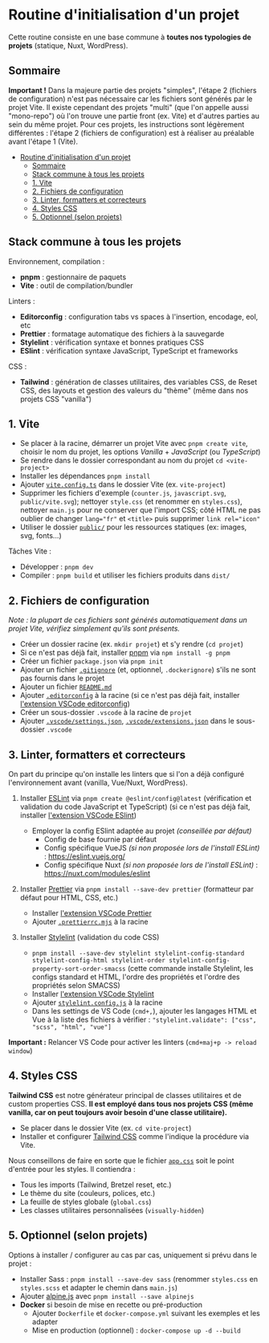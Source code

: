# Routine d'initialisation d'un projet

Cette routine consiste en une base commune à **toutes nos typologies de projets** (statique, Nuxt, WordPress).

## Sommaire

**Important !** Dans la majeure partie des projets "simples", l'étape 2 (fichiers de configuration) n'est pas nécessaire car les fichiers sont générés par le projet Vite.
Il existe cependant des projets "multi" (que l'on appelle aussi "mono-repo") où l'on trouve une partie front (ex. Vite) et d'autres parties au sein du même projet. Pour ces projets, les instructions sont légèrement différentes : l'étape 2 (fichiers de configuration) est à réaliser au préalable avant l'étape 1 (Vite).

- [Routine d'initialisation d'un projet](#routine-dinitialisation-dun-projet)
  - [Sommaire](#sommaire)
  - [Stack commune à tous les projets](#stack-commune-à-tous-les-projets)
  - [1. Vite](#1-vite)
  - [2. Fichiers de configuration](#2-fichiers-de-configuration)
  - [3. Linter, formatters et correcteurs](#3-linter-formatters-et-correcteurs)
  - [4. Styles CSS](#4-styles-css)
  - [5. Optionnel (selon projets)](#5-optionnel-selon-projets)

## Stack commune à tous les projets

Environnement, compilation :

- **pnpm** : gestionnaire de paquets
- **Vite** : outil de compilation/bundler

Linters :

- **Editorconfig** : configuration tabs vs spaces à l'insertion, encodage, eol, etc
- **Prettier** : formatage automatique des fichiers à la sauvegarde
- **Stylelint** : vérification syntaxe et bonnes pratiques CSS
- **ESlint** : vérification syntaxe JavaScript, TypeScript et frameworks

CSS :

- **Tailwind** : génération de classes utilitaires, des variables CSS, de Reset CSS, des layouts et gestion des valeurs du "thème" (même dans nos projets CSS "vanilla")

## 1. Vite

- Se placer à la racine, démarrer un projet Vite avec `pnpm create vite`, choisir le nom du projet, les options *Vanilla* + *JavaScript* (ou *TypeScript*)
- Se rendre dans le dossier correspondant au nom du projet `cd <vite-project>`
- Installer les dépendances `pnpm install`
- Ajouter [`vite.config.ts`](../configs/vite.config.ts) dans le dossier Vite (ex. `vite-project`)
- Supprimer les fichiers d'exemple (`counter.js`, `javascript.svg`, `public/vite.svg`); nettoyer `style.css` (et renommer en `styles.css`), nettoyer `main.js` pour ne conserver que l'import CSS; côté HTML ne pas oublier de changer `lang="fr"` et `<title>` puis supprimer `link rel="icon"`
- Utiliser le dossier [`public/`](https://vitejs.dev/guide/assets.html#the-public-directory) pour les ressources statiques (ex: images, svg, fonts…)

Tâches Vite :

- Développer : `pnpm dev`
- Compiler : `pnpm build` et utiliser les fichiers produits dans `dist/`

## 2. Fichiers de configuration

*Note : la plupart de ces fichiers sont générés automatiquement dans un projet Vite, vérifiez simplement qu'ils sont présents.*

- Créer un dossier racine (ex. `mkdir projet`) et s'y rendre (`cd projet`)
- Si ce n'est pas déjà fait, installer [pnpm](https://pnpm.io/fr/installation) via `npm install -g pnpm`
- Créer un fichier `package.json` via `pnpm init`
- Ajouter un fichier [`.gitignore`](../configs/.gitignore) (et, optionnel, `.dockerignore`) s'ils ne sont pas fournis dans le projet
- Ajouter un fichier [`README.md`](../configs/README.md)
- Ajouter [`.editorconfig`](../configs/.editorconfig) à la racine (si ce n'est pas déjà fait, installer [l'extension VSCode editorconfig](https://marketplace.visualstudio.com/items?itemName=EditorConfig.EditorConfig))
- Créer un sous-dossier `.vscode` à la racine de `projet`
- Ajouter [`.vscode/settings.json`](../configs/.vscode/settings.json), [`.vscode/extensions.json`](../configs/.vscode/extensions.json) dans le sous-dossier `.vscode`

## 3. Linter, formatters et correcteurs

On part du principe qu'on installe les linters que si l'on a déjà configuré l'environnement avant (vanilla, Vue/Nuxt, WordPress).

1. Installer [ESLint](https://eslint.org/docs/latest/user-guide/getting-started) via `pnpm create @eslint/config@latest` (vérification et validation du code JavaScript et TypeScript) (si ce n'est pas déjà fait, installer [l'extension VSCode ESlint](https://marketplace.visualstudio.com/items?itemName=dbaeumer.vscode-eslint))
    - Employer la config ESlint adaptée au projet *(conseillée par défaut)*
      - Config de base fournie par défaut
      - Config spécifique VueJS *(si non proposée lors de l'install ESLint)* : <https://eslint.vuejs.org/>
      - Config spécifique Nuxt *(si non proposée lors de l'install ESLint)* : <https://nuxt.com/modules/eslint>

2. Installer [Prettier](https://prettier.io/docs/en/install.html) via `pnpm install --save-dev prettier` (formatteur par défaut pour HTML, CSS, etc.)
    - Installer [l'extension VSCode Prettier](https://marketplace.visualstudio.com/items?itemName=esbenp.prettier-vscode)
    - Ajouter [`.prettierrc.mjs`](../configs/.prettierrc.mjs) à la racine

3. Installer [Stylelint](https://stylelint.io/user-guide/get-started) (validation du code CSS)
    - `pnpm install --save-dev stylelint stylelint-config-standard stylelint-config-html stylelint-order stylelint-config-property-sort-order-smacss` (cette commande installe Stylelint, les configs standard et HTML, l'ordre des propriétés et l'ordre des propriétés selon SMACSS)
    - Installer [l'extension VSCode Stylelint](https://marketplace.visualstudio.com/items?itemName=stylelint.vscode-stylelint)
    - Ajouter [`stylelint.config.js`](../configs/stylelint.config.js) à la racine
    - Dans les settings de VS Code (`cmd+,`), ajouter les langages HTML et Vue à la liste des fichiers à vérifier : `"stylelint.validate": ["css", "scss", "html", "vue"]`

**Important :** Relancer VS Code pour activer les linters (`cmd+maj+p -> reload window`)

## 4. Styles CSS

**Tailwind CSS** est notre générateur principal de classes utilitaires et de custom properties CSS. **Il est employé dans tous nos projets CSS (même vanilla, car on peut toujours avoir besoin d'une classe utilitaire).**

- Se placer dans le dossier Vite (ex. `cd vite-project`)
- Installer et configurer [Tailwind CSS](https://tailwindcss.com/docs/installation/using-vite) comme l'indique la procédure via Vite.

Nous conseillons de faire en sorte que le fichier [`app.css`](../configs/app.css) soit le point d'entrée pour les styles. Il contiendra :

- Tous les imports (Tailwind, Bretzel reset, etc.)
- Le thème du site (couleurs, polices, etc.)
- La feuille de styles globale (`global.css`)
- Les classes utilitaires personnalisées (`visually-hidden`)

## 5. Optionnel (selon projets)

Options à installer / configurer au cas par cas, uniquement si prévu dans le projet :

- Installer Sass : `pnpm install --save-dev sass` (renommer `styles.css` en `styles.scss` et adapter le chemin dans `main.js`)
- Ajouter [alpine.js](https://alpinejs.dev/essentials/installation) avec `pnpm install --save alpinejs`
- **Docker** si besoin de mise en recette ou pré-production
  - Ajouter `Dockerfile` et `docker-compose.yml` suivant les exemples et les adapter
  - Mise en production (optionnel) : `docker-compose up -d --build`
